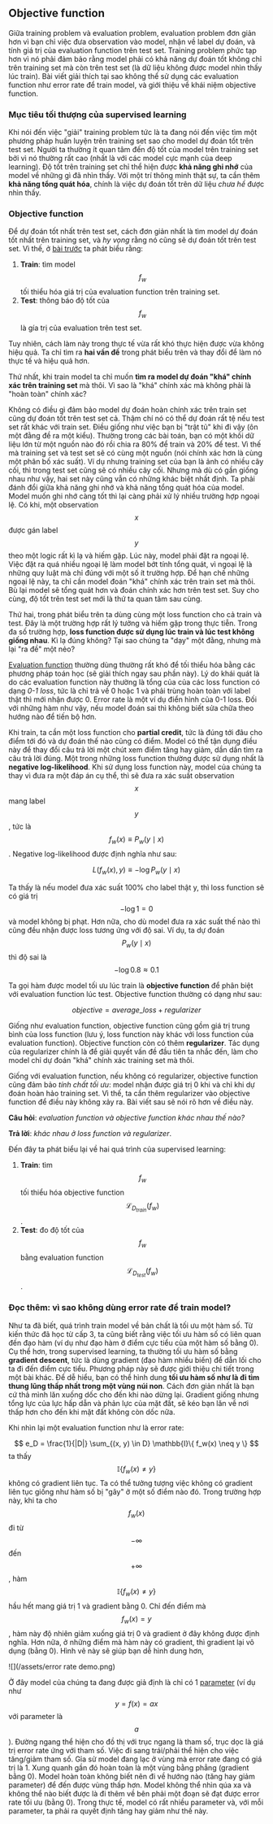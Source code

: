 ## Objective function

Giữa training problem và evaluation problem, evaluation problem đơn giản hơn vì bạn chỉ việc đưa observation vào model, nhận về label dự đoán, và tính giá trị của evaluation function trên test set. Training problem phức tạp hơn vì nó phải đảm bảo rằng model phải có khả năng dự đoán tốt không chỉ trên training set mà còn trên test set \(là dữ liệu không được model nhìn thấy lúc train\). Bài viết giải thích tại sao không thể sử dụng các evaluation function như error rate để train model, và giới thiệu về khái niệm objective function.

### Mục tiêu tối thượng của supervised learning

Khi nói đến việc "giải" training problem tức là ta đang nói đến việc tìm một phương pháp huấn luyện trên training set sao cho model dự đoán tốt trên test set. Người ta thường ít quan tâm đến độ tốt của model trên training set bởi vì nó thường rất cao \(nhất là với các model cực mạnh của deep learning\). Độ tốt trên training set chỉ thể hiện được **khả năng ghi nhớ** của model về những gì đã nhìn thấy. Với một trí thông minh thật sự, ta cần thêm **khả năng tổng quát hóa**, chính là việc dự đoán tốt trên dữ liệu _chưa hề_ được nhìn thấy.

### Objective function

Để dự đoán tốt nhất trên test set, cách đơn giản nhất là tìm model dự đoán tốt nhất trên training set, và _hy vọng_ rằng nó cũng sẽ dự đoán tốt trên test set. Vì thế, ở [bài trước](https://ml-book-vn.khanhxnguyen.com/1_1_two_views.html) ta phát biểu rằng:  
1. **Train**: tìm model $$f_w$$ tối thiểu hóa giá trị của evaluation function trên training set.  
2. **Test**: thông báo độ tốt của $$f_w$$ là gía trị của evaluation trên test set.

Tuy nhiên, cách làm này trong thực tế vừa rất khó thực hiện được vừa không hiệu quả. Ta chỉ tìm ra **hai vấn đề** trong phát biểu trên và thay đổi để làm nó thực tế và hiệu quả hơn.

Thứ nhất, khi train model ta chỉ muốn **tìm ra model dự đoán "khá" chính xác trên training set** mà thôi. Vì sao là "khá" chính xác mà không phải là "hoàn toàn" chính xác?

Không có điều gì đảm bảo model dự đoán hoàn chính xác trên train set cũng dự đoán tốt trên test set cả. Thậm chí nó có thể dự đoán rất tệ nếu test set rất khác với train set. Điều giống như việc bạn bị "trật tủ" khi đi vậy \(ôn một đằng đề ra một kiểu\). Thường trong các bài toán, bạn có một khối dữ liệu lớn từ một nguồn nào đó rồi chia ra 80% để train và 20% để test. Vì thế mà training set và test set sẽ có cùng một nguồn (nói chính xác hơn là cùng một phân bố xác suất). Ví dụ nhưng training set của bạn là ảnh có nhiều cây cối, thì trong test set cũng sẽ có nhiều cây cối. Nhưng mà dù có gần giống nhau như vậy, hai set này cũng vẫn có những khác biệt nhất định. Ta phải đánh đổi giữa khả năng ghi nhớ và khả năng tổng quát hóa của model. Model muốn ghi nhớ càng tốt thì lại càng phải xử lý nhiều trường hợp ngoại lệ. Có khi, một observation $$x$$ được gán label $$y$$ theo một logic rất kì lạ và hiếm gặp. Lúc này, model phải đặt ra ngoại lệ. Việc đặt ra quá nhiều ngoại lệ làm model bớt tính tổng quát, vì ngoại lệ là những quy luật mà chỉ đúng với một số ít trường hợp. Để hạn chế những ngoại lệ này, ta chỉ cần model đoán "khá" chính xác trên train set mà thôi. Bù lại model sẽ tổng quát hơn và đoán chính xác hơn trên test set. Suy cho cùng, độ tốt trên test set mới là thứ ta quan tâm sau cùng.

Thứ hai, trong phát biểu trên ta dùng cùng một loss function cho cả train và test. Đây là một trường hợp rất lý tưởng và hiếm gặp trong thực tiễn. Trong đa số trường hợp, **loss function được sử dụng lúc train và lúc test không giống nhau**. Kì lạ đúng không? Tại sao chúng ta "dạy" một đằng, nhưng mà lại "ra đề" một nẻo?

[Evaluation function](https://ml-book-vn.khanhxnguyen.com/1_1_two_views.html) thường dùng thường rất khó để tối thiểu hóa bằng các phương pháp toán học \(sẽ giải thích ngay sau phần này\). Lý do khái quát là do các evaluation function này thường là tổng của của các loss function có dạng _0-1 loss_, tức là chỉ trả về 0 hoặc 1 và phải trùng hoàn toàn với label thật thì mới nhận được 0. Error rate là một ví dụ điển hình của 0-1 loss. Đối với những hàm như vậy, nếu model đoán sai thì không biết sửa chữa theo hướng nào để tiến bộ hơn.

Khi train, ta cần một loss function cho **partial credit**, tức là đúng tới đâu cho điểm tới đó và dự đoán thế nào cũng có điểm. Model có thể tận dụng điều này để thay đổi câu trả lời một chút xem điểm tăng hay giảm, dần dần tìm ra câu trả lời đúng. Một trong những loss function thường được sử dụng nhất là **negative log-likelihood**. Khi sử dụng loss function này, model của chúng ta thay vì đưa ra một đáp án cụ thể, thì sẽ đưa ra xác suất observation $$x$$ mang label $$y$$, tức là $$f_w(x) \equiv P_w(y \mid x)$$. Negative log-likelihood được định nghĩa như sau:


$$
   L(f_w(x), y) \equiv -\log P_w(y \mid x)
$$


Ta thấy là nếu model đưa xác suất 100% cho label thật y, thì loss function sẽ có giá trị $$- \log 1 = 0$$ và model không bị phạt. Hơn nữa, cho dù model đưa ra xác suất thế nào thì cũng đều nhận được loss tương ứng với độ sai. Ví dụ, ta dự đoán $$P_w(y \mid x)$$ thì độ sai là $$- \log 0.8 \approx 0.1$$

Ta gọi hàm được model tối ưu lúc train là **objective function** để phân biệt với evaluation function lúc test. Objective function thường có dạng như sau:


$$
   objective = average\_loss + regularizer
$$


Giống như evaluation function, objective function cũng gồm giá trị trung bình của loss function \(lưu ý, loss function này khác với loss function của evaluation function\). Objective function còn có thêm **regularizer**. Tác dụng của regularizer chính là để giải quyết vấn đề đầu tiên ta nhắc đến, làm cho model chỉ dự đoán "khá" chính xác training set mà thôi.  

Giống với evaluation function, nếu không có regularizer, objective function cũng đảm bảo _tính chất tối ưu_: model nhận được giá trị 0 khi và chỉ khi dự đoán hoàn hảo training set. Vì thế, ta cần thêm regularizer vào objective function để điều này không xảy ra. Bài viết sau sẽ nói rõ hơn về điều này.

**Câu hỏi**: *evaluation function và objective function khác nhau thế nào?*

**Trả lời**: *khác nhau ở loss function và regularizer*.

Đến đây ta phát biểu lại về hai quá trình của supervised learning:  
1. **Train**: tìm $$f_w$$ tối thiểu hóa objective function $$\mathcal{L}_{D_{train}}(f_w)$$.  
2. **Test**: đo độ tốt của $$f_w$$ bằng evaluation function $$\mathcal{L}_{D_{test}}(f_w)$$.

### Đọc thêm: vì sao không dùng error rate để train model?

Như ta đã biết, quá trình train model về bản chất là tối ưu một hàm số. Từ kiến thức đã học từ cấp 3, ta cũng biết rằng việc tối ưu hàm số có liên quan đến đạo hàm \(ví dụ như đạo hàm ở điểm cực tiểu của một hàm số bằng 0\). Cụ thể hơn, trong supervised learning, ta thường tối ưu hàm số bằng **gradient descent**, tức là dùng gradient \(đạo hàm nhiều biến\) để dẫn lối cho ta đi đến điểm cực tiểu. Phương pháp này sẽ được giới thiệu chi tiết trong một bài khác. Để dễ hiểu, bạn có thể hình dung **tối ưu hàm số như là đi tìm thung lũng thấp nhất trong một vùng núi non**. Cách đơn giản nhất là bạn cứ thả mình lăn xuống dốc cho đến khi nào dừng lại. Gradient giống nhưng tổng lực của lực hấp dẫn và phản lực của mặt đất, sẽ kéo bạn lăn về nơi thấp hơn cho đến khi mặt đất không còn dốc nữa.

Khi nhìn lại một evaluation function như là error rate:


$$
e_D = \frac{1}{|D|} \sum_{(x, y) \in D} \mathbb{I}\{ f_w(x) \neq y \}
$$
 ta thấy $$ \mathbb{I}\{ f_w(x) \neq y \}$$ không có gradient liên tục. Ta có thể tưởng tượng việc không có gradient liên tục giống như hàm số bị "gãy" ở một số điểm nào đó. Trong trường hợp này, khi ta cho $$f_w(x)$$ đi từ $$-\infty$$ đến $$+\infty$$, hàm $$ \mathbb{I}\{ f_w(x) \neq y \}$$ hầu hết mang giá trị 1 và gradient bằng 0. Chỉ đến điểm mà $$f_w(x) = y$$, hàm này độ nhiên giảm xuống giá trị 0 và gradient ở đây không được định nghĩa. Hơn nữa, ở những điểm mà hàm này có gradient, thì gradient lại vô dụng (bằng 0). Hình vẽ này sẽ giúp bạn dễ hình dung hơn,

![](/assets/error rate demo.png)

Ở đây model của chúng ta đang được giả định là chỉ có 1 [parameter](https://ml-book-vn.khanhxnguyen.com/terms.html) \(ví dụ như $$y = f(x) = ax$$ với parameter là $$a$$\). Đường ngang thể hiện cho đồ thị với trục ngang là tham số, trục dọc là giá trị error rate ứng với tham số. Việc đi sang trái/phải thể hiện cho việc tăng/giảm tham số. Gỉa sử model đang lạc ở vùng mà error rate đang có giá trị là 1. Xung quanh gần đó hoàn toàn là một vùng bằng phẳng \(gradient bằng 0\). Model hoàn toàn không biết nên đi về hướng nào (tăng hay giảm parameter) để đến được vùng thấp hơn. Model không thể nhìn qúa xa và không thể nào biết được là đi thêm về bên phải một đoạn sẽ đạt được error rate tối ưu (bằng 0). Trong thực tế, model có rất nhiều parameter và, với mỗi parameter, ta phải ra quyết định tăng hay giảm như thế này.

